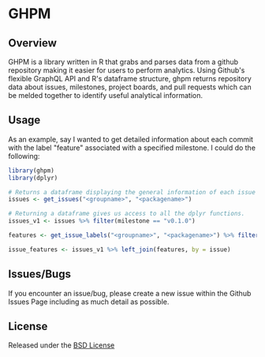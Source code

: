 GHPM
================

Overview
--------

GHPM is a library written in R that grabs and parses data from a github repository making it easier for users to perform analytics. Using Github's flexible GraphQL API and R's dataframe structure, ghpm returns repository data about issues, milestones, project boards, and pull requests which can be melded together to identify useful analytical information.

Usage
-----

As an example, say I wanted to get detailed information about each commit with the label "feature" associated with a specified milestone. I could do the following:

``` r
library(ghpm)
library(dplyr)

# Returns a dataframe displaying the general information of each issue
issues <- get_issues("<groupname>", "<packagename>") 

# Returning a dataframe gives us access to all the dplyr functions.
issues_v1 <- issues %>% filter(milestone == "v0.1.0")

features <- get_issue_labels("<groupname>", "<packagename>") %>% filter(label == "feature")

issue_features <- issues_v1 %>% left_join(features, by = issue)
```

Issues/Bugs
-----------

If you encounter an issue/bug, please create a new issue within the Github Issues Page including as much detail as possible.

License
-------

Released under the [BSD License](https://ghe.metrumrg.com/tech-experiments/ghpm/blob/master/LICENSE)
